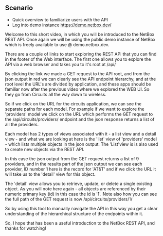 ## Scenario
- Quick overview to familiarize users with the API
- Log into demo instance https://demo.netbox.dev/

Welcome to this short video, in which you will be introduced to the NetBox REST API. Once again we will be using the public demo instance of NetBox which is freely available to use @ demo.netbox.dev. 

There are a couple of links to start exploring the REST API that you can find in the footer of the Web interface. The first one allows you to explore the API via a web browser and takes you to it's root at /api/  

By clicking the link we made a GET request to the API root, and from the json output in red we can clearly see the API endpoint hierarchy, and at the root level the URL's are divided by application, and these apps should be familiar now after the previous video where we explored the WEB UI. So they go from Circuits all the way down to wireless.  

So if we click on the URL for the circuits application, we can see the separate paths for each model. For example if we want to explore the 'providers' model we click on the URL which performs the GET request to the /api/circuits/providers/ endpoint and the json response returns a list of all the providers. 

Each model has 2 types of views associated with it - a list view and a detail view - and what we are looking at here is the 'list' view of 'providers' model - which lists multiple objects in the json output.  The 'List'view is is also used to create new objects via the REST API.

In this case the json output from the GET request returns a list of 9 providers, and in the results part of the json output we can see each provider,  ID number 1 here is the record for 'AT&T' and if we click the URL it will take us to the 'detail' view for this object. 

The 'detail' view allows you to retrieve, update, or delete a single existing object. As you will note here again - all objects are referenced by their numeric primary key (id) in this case the id is '1'. Note also how you can see the full path of the GET request is now /api/circuits/providers/1/

So by using this tool to manually navigate the API in this way you get a clear understanding of the hierarchical structure of the endpoints within it.



So, I hope that has been a useful introduction to the NetBox REST API, and thanks for watching!